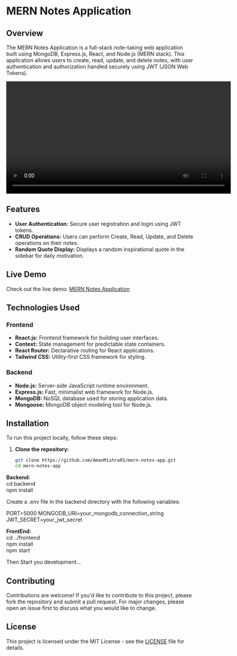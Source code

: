 # MERN Notes Application

## Overview

The MERN Notes Application is a full-stack note-taking web application built using MongoDB, Express.js, React, and Node.js (MERN stack). This application allows users to create, read, update, and delete notes, with user authentication and authorization handled securely using JWT (JSON Web Tokens).


<video width="600" controls>
  <source src="https://github.com/AmanMishra85/Full-Stack-Notes-Application/blob/main/Frontend/my_notes.mp4" type="video/mp4">
  Your browser does not support the video tag.
</video>

## Features

- **User Authentication:** Secure user registration and login using JWT tokens.
- **CRUD Operations:** Users can perform Create, Read, Update, and Delete operations on their notes.
- **Random Quote Display:** Displays a random inspirational quote in the sidebar for daily motivation.

## Live Demo

Check out the live demo: [MERN Notes Application](https://savenotes-two.vercel.app/)

## Technologies Used

### Frontend

- **React.js:** Frontend framework for building user interfaces.
- **Context:** State management for predictable state containers.
- **React Router:** Declarative routing for React applications.
- **Tailwind CSS:** Utility-first CSS framework for styling.

### Backend

- **Node.js:** Server-side JavaScript runtime environment.
- **Express.js:** Fast, minimalist web framework for Node.js.
- **MongoDB:** NoSQL database used for storing application data.
- **Mongoose:** MongoDB object modeling tool for Node.js.

## Installation

To run this project locally, follow these steps:

1. **Clone the repository:**

   ```bash
   git clone https://github.com/AmanMishra85/mern-notes-app.git
   cd mern-notes-app

**Backend:** <br> 
    cd backend<br>
   npm install

  Create a .env file in the backend directory with the following variables:

PORT=5000
MONGODB_URI=your_mongodb_connection_string
JWT_SECRET=your_jwt_secret

**FrontEnd:**<br>
    cd ../frontend<br>
   npm install<br>
   npm start


Then Start you development...

## Contributing

Contributions are welcome! If you'd like to contribute to this project, please fork the repository and submit a pull request. For major changes, please open an issue first to discuss what you would like to change.

## License

This project is licensed under the MIT License - see the [LICENSE](LICENSE) file for details.


   

